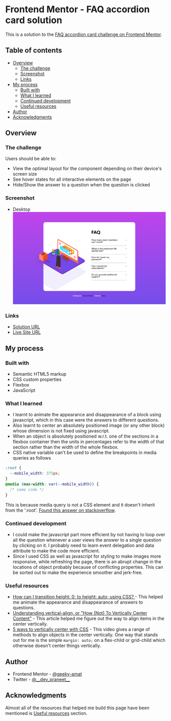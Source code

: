 # Frontend Mentor - FAQ accordion card solution

This is a solution to the [FAQ accordion card challenge on Frontend Mentor](https://www.frontendmentor.io/challenges/faq-accordion-card-XlyjD0Oam).

## Table of contents

- [Overview](#overview)
  - [The challenge](#the-challenge)
  - [Screenshot](#screenshot)
  - [Links](#links)
- [My process](#my-process)
  - [Built with](#built-with)
  - [What I learned](#what-i-learned)
  - [Continued development](#continued-development)
  - [Useful resources](#useful-resources)
- [Author](#author)
- [Acknowledgments](#acknowledgments)

## Overview

### The challenge

Users should be able to:

- View the optimal layout for the component depending on their device's screen size
- See hover states for all interactive elements on the page
- Hide/Show the answer to a question when the question is clicked

### Screenshot

- Desktop
  ![Desktop Screenshot](./screenshot_desktop.png)


### Links

- [Solution URL](https://github.com/dev-praneet/faq-accordion-card-main)
- [Live Site URL](https://dev-praneet.github.io/faq-accordion-card-main/)

## My process

### Built with

- Semantic HTML5 markup
- CSS custom properties
- Flexbox
- JavaScript


### What I learned

- I learnt to animate the appearance and disappearance of a block using javascript, which in this case were the answers to different questions.
- Also learnt to center an absolutely positioned image (or any other block) whose dimension is not fixed using javascript.
- When an object is absolutely positioned w.r.t. one of the sections in a flexbox container then the units in percentages refer to the width of that section rather than the width of the whole flexbox.
- CSS native variable can't be used to define the breakpoints in media queries as follows
```css
:root {
  --mobile_width: 375px;
}
@media (max-width: var(--mobile_width)) {
  /* some code */
}
```
This is because media query is not a CSS element and it doesn't inherit from the ':root'. [Found this answer on stackoverflow](https://stackoverflow.com/a/40723269/16570555). 

### Continued development

- I could make the javascript part more efficient by not having to loop over all the question whenever a user views the answer to a single question by clicking on it. I probably need to learn event delegation and data attribute to make the code more efficient.
- Since I used CSS as well as javascript for styling to make images more responsive, while refreshing the page, there is an abrupt change in the locations of object probably because of conflicting properties. This can be sorted out to make the experience smoother and jerk-free.


### Useful resources

- [How can I transition height: 0; to height: auto; using CSS?
](https://stackoverflow.com/a/3149710/16570555) - This helped me animate the appearance and disappearance of answers to questions.
- [Understanding vertical-align, or "How (Not) To Vertically Center Content"](http://phrogz.net/css/vertical-align/index.html) - This article helped me figure out the way to align items in the center vertically.
- [5 ways to vertically center with CSS](https://www.youtube.com/watch?v=qJVVZYTYA9U) - This video gives a range of methods to align objects in the center vertically. One way that stands out for me is the simple `margin: auto;` on a flex-child or grid-child which otherwise doesn't center things vertically.

## Author

- Frontend Mentor - [@geeky-amat](https://www.frontendmentor.io/profile/geeky-amat)
- Twitter - [@\_\_dev_praneet\_\_](https://twitter.com/__dev_praneet__)


## Acknowledgments

Almost all of the resources that helped me build this page have been mentioned is [Useful resources](#useful-resources) section.
